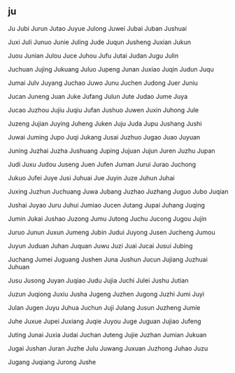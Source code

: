 ju
---

Ju Jubi Jurun Jutao Juyue Julong Juwei Jubai Juban Jushuai

Juxi Juli Junuo Junie Juling Jude Juqun Jusheng Juxian Jukun

Juou Junian Julou Juce Juhou Jufu Jutai Judan Jugu Julin

Juchuan Jujing Jukuang Juluo Jupeng Junan Juxiao Juqin Judun Juqu

Jumai Julv Juyang Juchao Juwo Junu Juchen Judong Juer Juniu

Jucan Juneng Juan Juke Jufang Julun Jute Judao Jume Juya

Jucao Juzhou Jujiu Juqiu Jufan Jushuo Juwen Juxin Juhong Jule

Juzeng Jujian Juying Juheng Juken Juju Juda Jupu Jushang Jushi

Juwai Juming Jupo Juqi Jukang Jusai Juzhuo Jugao Juao Juyuan

Juning Juzhai Juzha Jushuang Juping Jujuan Jujun Juren Juzhu Jupan

Judi Juxu Judou Juseng Juen Jufen Juman Jurui Jurao Juchong

Jukuo Jufei Juye Jusi Juhuai Jue Juyin Juze Juhun Juhai

Juxing Juzhun Juchuang Juwa Jubang Juzhao Juzhang Juguo Jubo   Juqian

Jushai Juyao Juru Juhui Jumiao Jucen Jutang Jupai Juhang Juqing

Jumin Jukai Jushao Juzong Jumu Jutong Juchu Jucong Jugou Jujin

Juruo Junun Juxun Jumeng Jubin Judui Juyong Jusen Jucheng Jumou

Juyun Juduan Juhan Juquan Juwu Juzi Juai Jucai Jusui Jubing

Juchang Jumei Juguang Jushen Juna Jushun Jucun Jujiang Juzhuai Juhuan

Jusu Jusong Juyan Juqiao Judu Jujia Juchi Julei Jushu Jutian

Juzun Juqiong Juxiu Jusha Jugeng Juzhen Jugong Juzhi Jumi Juyi

Julan Jugen Juyu Juhua Juchun Juji Julang Jusun Juzheng Jumie

Juhe Juxue Jupei Juxiang Juqie Juyou Juge Juguan Jujiao Jufeng

Juting Junai Juxia Judai Juchan Juteng Jujie Juzhan Jumian Jukuan

Jugai Jushan Juran Juzhe Julu Juwang Juxuan Juzhong Juhao Juzu

Jugang Juqiang Jurong Jushe 
